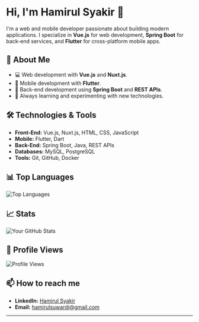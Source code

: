 # Hi, I'm Hamirul Syakir 👋

I'm a web and mobile developer passionate about building modern applications. I specialize in **Vue.js** for web development, **Spring Boot** for back-end services, and **Flutter** for cross-platform mobile apps.

## 🚀 About Me
- 💻 Web development with **Vue.js** and **Nuxt.js**.
- 📱 Mobile development with **Flutter**.
- 🔧 Back-end development using **Spring Boot** and **REST APIs**.
- 🌱 Always learning and experimenting with new technologies.

## 🛠️ Technologies & Tools
- **Front-End:** Vue.js, Nuxt.js, HTML, CSS, JavaScript
- **Mobile:** Flutter, Dart
- **Back-End:** Spring Boot, Java, REST APIs
- **Databases:** MySQL, PostgreSQL
- **Tools:** Git, GitHub, Docker

## 📊 Top Languages
![Top Languages](https://github-readme-stats.vercel.app/api/top-langs/?username=HamirulSyakir&show_icons=true&theme=radical)

## 📈 Stats
![Your GitHub Stats](https://github-readme-stats.vercel.app/api?username=HamirulSyakir&show_icons=true&theme=radical)

## 👀 Profile Views
![Profile Views](https://profile-counter.glitch.me/HamirulSyakir/count.svg)

## 📫 How to reach me
- **LinkedIn:** [Hamirul Syakir](https://www.linkedin.com/in/hamirul-syakir-ab900123b/?original_referer=https%3A%2F%2Fwww%2Egoogle%2Ecom%2F&originalSubdomain=my)
- **Email:** [hamirulsuwardi@gmail.com](mailto:hamirulsuwardi@gmail.com)
****
